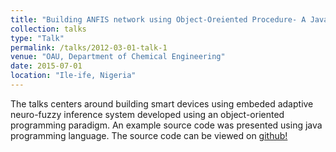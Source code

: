 ```yaml
---
title: "Building ANFIS network using Object-Oreiented Procedure- A Java Example"
collection: talks
type: "Talk"
permalink: /talks/2012-03-01-talk-1
venue: "OAU, Department of Chemical Engineering"
date: 2015-07-01
location: "Ile-ife, Nigeria"
---
```


The talks centers around  building smart devices using embeded adaptive neuro-fuzzy inference system developed using an object-oriented programming paradigm. An example source code was presented using java programming language. The source code can be viewed on [github!](https://github.com/ofspain/)
